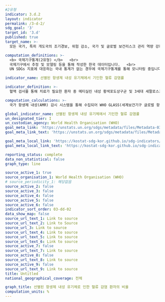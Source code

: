 ```yaml
---
#2유형
indicator: 3.d.2
layout: indicator
permalink: /3-d-2/
sdg_goal: '3'
target_id: '3.d'
published: true
target_name: >-
  모든 국가, 특히 개도국의 조기경보, 위험 감소, 국가 및 글로벌 보건리스크 관리 역량 강화

computation_definitions: >-
  <b> 국제기구통계(2유형) </b>   <br>
  국제기구에서 추정 및 모델링 등을 통해 작성한 한국 데이터입니다.   <br>
  UN SDGs 지표에 대응하는 국내 통계가 없는 경우에 국제기구통계를 통해 모니터링 중입니다. 

indicator_name: 선별된 항생제 내성 유기체에서 기인한 혈류 감염률

indicator_definition: >-
  혈액 검사를 통해 치료가 필요한 환자 중 메티실린 내성 황색포도상구균 및 3세대 세팔로스포린 내성을 가진 대장균에 의한 혈류 감염 환자의 비율임

computation_calculations: >-
  국가 항생제 내성(AMR) 감시 시스템을 통해 수집되어 WHO GLASS(세계보건기구 글로벌 항생제 내성 감시체계)에 보고된 데이터를 집계

global_indicator_name: 선별된 항생제 내성 유기체에서 기인한 혈류 감염률
un_designated_tier: I
un_custodian_agency: World Health Organisation (WHO)
goal_meta_link: 'https://unstats.un.org/sdgs/metadata/files/Metadata-03-0d-02.pdf'
goal_meta_link_text: 'https://unstats.un.org/sdgs/metadata/files/Metadata-03-0d-02.pdf'

goal_meta_local_link: 'https://kostat-sdg-kor.github.io/sdg-indicators/public/data/Metadata-03-0d-02_KOR.pdf'
goal_meta_local_link_text: 'https://kostat-sdg-kor.github.io/sdg-indicators/public/data/Metadata-03-0d-02_KOR.pdf'

reporting_status: complete
data_non_statistical: false
graph_type: line

source_active_1: true
source_organisation_1: World Health Organisation (WHO)
# source_periodicity_1: 해당없음
source_active_2: false
source_active_3: false
source_active_4: false
source_active_5: false
source_active_6: false
indicator_sort_order: 03-dd-02
data_show_map: false
source_url_text_1: Link to source
source_url_text_2: Link to Source
source_url_3: Link to source
source_url_text_4: Link to source
source_url_text_5: Link to source
source_url_text_6: Link to source
source_active_7: false
source_url_text_7: Link to source
source_active_8: false
source_url_text_8: Link to source
source_active_9: false
source_url_text_9: Link to source
title: Untitled
national_geographical_coverage: 전체

graph_title: 선별된 항생제 내성 유기체로 인한 혈류 감염 환자의 비율
computation_units: %
---
```

